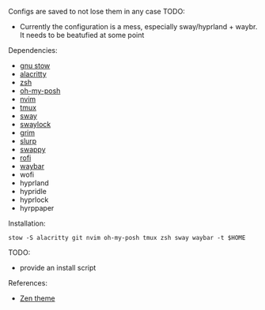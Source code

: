 Configs are saved to not lose them in any case
TODO:
- Currently the configuration is a mess, especially sway/hyprland + waybr. It needs to be beatufied at some point

Dependencies:
- [gnu stow](https://www.gnu.org/software/stow/)
- [alacritty](https://github.com/alacritty/alacritty)
- [zsh](https://github.com/ohmyzsh/ohmyzsh/wiki/Installing-ZSH)
- [oh-my-posh](https://ohmyposh.dev)
- [nvim](https://neovim.io)
- [tmux](https://github.com/tmux/tmux/wiki)
- [sway](https://swaywm.org)
- [swaylock](https://github.com/swaywm/swaylock)
- [grim](https://github.com/emersion/grim)
- [slurp](https://github.com/emersion/slurp)
- [swappy](https://github.com/jtheoof/swappy)
- [rofi](https://github.com/davatorium/rofi)
- [waybar](https://github.com/Alexays/Waybar)
- wofi
- hyprland
- hypridle
- hyprlock
- hyrppaper

Installation:
```bah
stow -S alacritty git nvim oh-my-posh tmux zsh sway waybar -t $HOME
```

TODO:
- provide an install script

References:
- [Zen theme](https://github.com/dreamsofautonomy/zen-omp)
